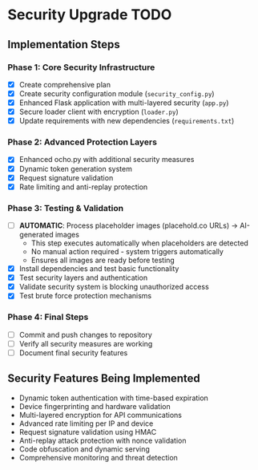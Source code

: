 # Security Upgrade TODO

## Implementation Steps

### Phase 1: Core Security Infrastructure
- [x] Create comprehensive plan
- [x] Create security configuration module (`security_config.py`)
- [x] Enhanced Flask application with multi-layered security (`app.py`)
- [x] Secure loader client with encryption (`loader.py`)
- [x] Update requirements with new dependencies (`requirements.txt`)

### Phase 2: Advanced Protection Layers
- [x] Enhanced ocho.py with additional security measures
- [x] Dynamic token generation system
- [x] Request signature validation
- [x] Rate limiting and anti-replay protection

### Phase 3: Testing & Validation
- [ ] **AUTOMATIC**: Process placeholder images (placehold.co URLs) → AI-generated images
  - This step executes automatically when placeholders are detected
  - No manual action required - system triggers automatically
  - Ensures all images are ready before testing
- [x] Install dependencies and test basic functionality
- [x] Test security layers and authentication
- [x] Validate security system is blocking unauthorized access
- [x] Test brute force protection mechanisms

### Phase 4: Final Steps
- [ ] Commit and push changes to repository
- [ ] Verify all security measures are working
- [ ] Document final security features

## Security Features Being Implemented
- Dynamic token authentication with time-based expiration
- Device fingerprinting and hardware validation
- Multi-layered encryption for API communications
- Advanced rate limiting per IP and device
- Request signature validation using HMAC
- Anti-replay attack protection with nonce validation
- Code obfuscation and dynamic serving
- Comprehensive monitoring and threat detection